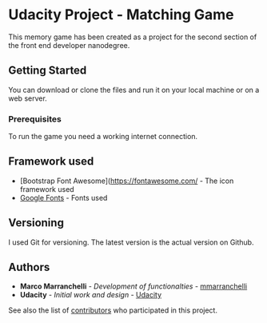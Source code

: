 # Udacity Project - Matching Game

This memory game has been created as a project for the second section of the front end developer nanodegree.

## Getting Started

You can download or clone the files and run it on your local machine or on a web server.

### Prerequisites

To run the game you need a working internet connection.


## Framework used

* [Bootstrap Font Awesome](https://fontawesome.com/ - The icon framework used
* [Google Fonts](https://fonts.google.com/) - Fonts used


## Versioning

I used Git for versioning. The latest version is the actual version on Github.

## Authors

* **Marco Marranchelli** - *Development of functionalties* - [mmarranchelli](https://github.com/mmarranchelli)
* **Udacity** - *Initial work and design* - [Udacity](https://github.com/udacity)

See also the list of [contributors](https://github.com/your/project/contributors) who participated in this project.
